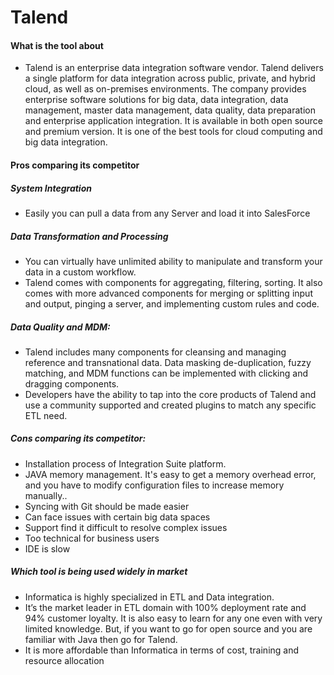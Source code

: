 #   Talend

#### What is the tool about

* Talend is an enterprise data integration software vendor.
Talend delivers a single platform for data integration across public, private, and hybrid cloud, as well as on-premises environments.
The company provides enterprise software solutions for big data, data integration, data management, master data management, data quality, data preparation and enterprise application integration.
It is available in both open source and premium version.
It is one of the best tools for cloud computing and big data integration.


#### Pros comparing its competitor
##### System Integration
 * Easily you can  pull a data from any Server and load it into SalesForce
##### Data Transformation and Processing
* You can  virtually have  unlimited ability to manipulate and transform your data in a custom workflow.
* Talend comes with components for aggregating, filtering, sorting. It also comes with more advanced components for merging or splitting input and output, pinging a server, and implementing custom rules and code.
##### Data Quality and MDM:
* Talend includes many components for cleansing and managing reference and transnational data. Data masking de-duplication, fuzzy matching, and MDM functions can be implemented with clicking and dragging components.
* Developers have the ability to tap into the core products of Talend and use a community supported and created plugins to match any specific ETL need.



##### Cons comparing its competitor:

* Installation process of Integration Suite platform.
* JAVA memory management. It's easy to get a memory overhead error, and you have to modify configuration files to increase memory manually..
* Syncing with Git should be made easier
* Can face issues with certain big data spaces
* Support find it difficult to resolve complex issues
* Too technical for business users
* IDE is slow


##### Which tool is being used widely in market

* Informatica is highly specialized in ETL and Data integration.
* It’s the market leader in ETL domain with 100% deployment rate and 94% customer loyalty. It is also easy to learn for any one even with very limited knowledge. But, if you want to go for open source and you are familiar with Java then go for Talend.
* It is more affordable than Informatica in terms of cost, training and resource allocation
